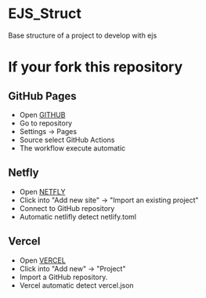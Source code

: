 # EJS_Struct
Base structure of a project to develop with ejs

# If your fork this repository
## GitHub Pages
- Open [GITHUB](https://github.com/) 
- Go to repository
- Settings -> Pages
- Source select GitHub Actions
- The workflow execute automatic
## Netfly
- Open [NETFLY](https://www.netlify.com/)
- Click into "Add new site" -> "Import an existing project"
- Connect to GitHub repository
- Automatic netlifly detect netlify.toml

## Vercel
- Open [VERCEL](https://vercel.com/)
- Click into "Add new" -> "Project"
- Import a GitHub repository.
- Vercel automatic detect vercel.json

